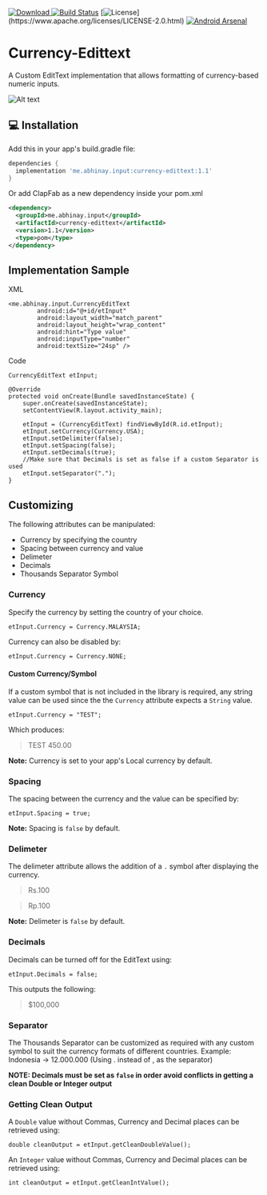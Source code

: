[![Download](https://api.bintray.com/packages/abhinayme/currency-edittext/me.abhinay.input/images/download.svg) ](https://bintray.com/abhinayme/currency-edittext/me.abhinay.input/_latestVersion)
[![Build Status](https://travis-ci.org/AbhinayMe/currency-edittext.svg?branch=master)](https://travis-ci.org/AbhinayMe/currency-edittext)
[![License](https://img.shields.io/badge/license-Apache%202-4EB1BA.svg?)](https://www.apache.org/licenses/LICENSE-2.0.html)
[![Android Arsenal](https://img.shields.io/badge/Android%20Arsenal-Currency--Edittext-yellow.svg?style=flat)](https://android-arsenal.com/details/1/7448)



# Currency-Edittext
 A Custom EditText implementation that allows formatting of currency-based numeric inputs.

![Alt text](/samplegif.gif "Currency-Edittext Input Demo")


## 💻 Installation
Add this in your app's build.gradle file:
```groovy
dependencies {
  implementation 'me.abhinay.input:currency-edittext:1.1'
}
```

Or add ClapFab as a new dependency inside your pom.xml

```xml
<dependency>
  <groupId>me.abhinay.input</groupId>
  <artifactId>currency-edittext</artifactId>
  <version>1.1</version>
  <type>pom</type>
</dependency>
```

## Implementation Sample

XML

```
<me.abhinay.input.CurrencyEditText
        android:id="@+id/etInput"
        android:layout_width="match_parent"
        android:layout_height="wrap_content"
        android:hint="Type value"
        android:inputType="number"
        android:textSize="24sp" />
```

Code

```
CurrencyEditText etInput;

@Override
protected void onCreate(Bundle savedInstanceState) {
    super.onCreate(savedInstanceState);
    setContentView(R.layout.activity_main);

    etInput = (CurrencyEditText) findViewById(R.id.etInput);
    etInput.setCurrency(Currency.USA);
    etInput.setDelimiter(false);
    etInput.setSpacing(false);
    etInput.setDecimals(true);
    //Make sure that Decimals is set as false if a custom Separator is used
    etInput.setSeparator(".");
}
```

## Customizing

The following attributes can be manipulated:

- Currency by specifying the country
- Spacing between currency and value
- Delimeter
- Decimals
- Thousands Separator Symbol

### Currency

Specify the currency by setting the country of your choice.

```
etInput.Currency = Currency.MALAYSIA;
```

Currency can also be disabled by:

```
etInput.Currency = Currency.NONE;
```

#### Custom Currency/Symbol

If a custom symbol that is not included in the library is required, any string value can be used since the the `Currency` attribute expects a `String` value.

```
etInput.Currency = "TEST";
```

Which produces:
>TEST 450.00

**Note:** Currency is set to your app's Local currency by default.

### Spacing

The spacing between the currency and the value can be specified by:

```
etInput.Spacing = true;
```

**Note:** Spacing is `false` by default.

### Delimeter

The delimeter attribute allows the addition of a `.` symbol after displaying the currency.

> Rs.100

> Rp.100

**Note:** Delimeter is `false` by default.

### Decimals

Decimals can be turned off for the EditText using:

```
etInput.Decimals = false;
```

This outputs the following:

> $100,000

### Separator

The Thousands Separator can be customized as required with any custom symbol to suit the currency formats of different countries. Example: Indonesia -> 12.000.000 (Using . instead of , as the separator)

**NOTE: Decimals must be set as `false` in order avoid conflicts in getting a clean Double or Integer output**

### Getting Clean Output

A `Double` value without Commas, Currency and Decimal places can be retrieved using:

`double cleanOutput = etInput.getCleanDoubleValue();`

An `Integer` value without Commas, Currency and Decimal places can be retrieved using:

`int cleanOutput = etInput.getCleanIntValue();`
